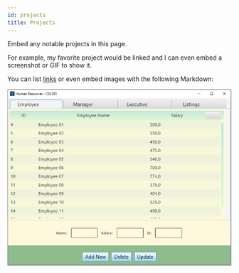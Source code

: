 ```yaml
---
id: projects
title: Projects
---
```


Embed any notable projects in this page.

For example, my favorite project would be linked and I can even embed
a screenshot or GIF to show it.

You can list [links](https://www.hashicorp.com/resources/test-driven-development-tdd-for-infrastructure)
or even embed images with the following Markdown:

![Project](./assets/Application.png)
